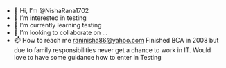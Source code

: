 - 👋 Hi, I’m @NishaRana1702
- 👀 I’m interested in testing
- 🌱 I’m currently learning testing
- 💞️ I’m looking to collaborate on ...
- 📫 How to reach me raninisha86@yahoo.com
Finished BCA in 2008 but due to family responsibilities never get a chance to work in IT.  Would love to have some guidance how to enter in Testing

<!---
NishaRana1702/NishaRana1702 is a ✨ special ✨ repository because its `README.md` (this file) appears on your GitHub profile.
You can click the Preview link to take a look at your changes.
--->
